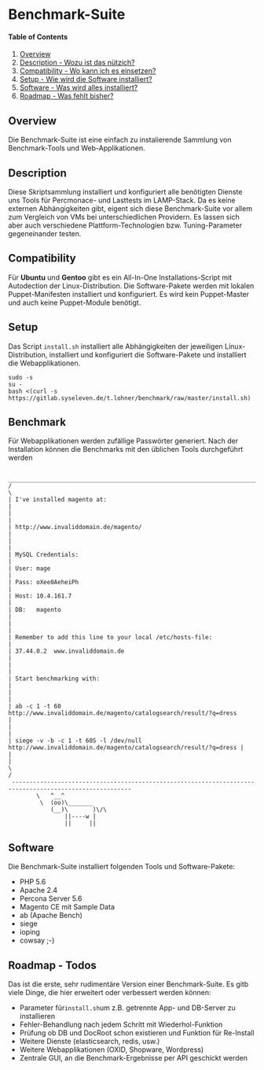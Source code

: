 # Benchmark-Suite

#### Table of Contents
1. [Overview](#overview)
2. [Description - Wozu ist das nützich?](#description)
3. [Compatibility - Wo kann ich es einsetzen?](#compatibility)
3. [Setup - Wie wird die Software installiert?](#setup)
4. [Software - Was wird alles installiert?](#software)
5. [Roadmap - Was fehlt bisher?](#roadmap)

## Overview
Die Benchmark-Suite ist eine einfach zu instalierende Sammlung von Benchmark-Tools und Web-Applikationen.

## Description
Diese Skriptsammlung installiert und konfiguriert alle benötigten Dienste uns Tools für Percmonace- und Lasttests im LAMP-Stack. Da es keine externen Abhängigkeiten gibt, eigent sich diese Benchmark-Suite vor allem zum Vergleich von VMs bei unterschiedlichen Providern. Es lassen sich aber auch verschiedene Plattform-Technologien bzw. Tuning-Parameter gegeneinander testen. 

## Compatibility
Für **Ubuntu** und **Gentoo** gibt es ein All-In-One Installations-Script mit Autodection der Linux-Distribution. Die Software-Pakete werden mit lokalen Puppet-Manifesten installiert und konfiguriert. Es wird kein Puppet-Master und auch keine Puppet-Module benötigt.

## Setup
Das Script `install.sh` installiert alle Abhängigkeiten der jeweiligen Linux-Distribution, installiert und konfiguriert die  Software-Pakete und installiert die Webapplikationen.

    sudo -s
    su -
    bash <(curl -s https://gitlab.syseleven.de/t.lohner/benchmark/raw/master/install.sh)



## Benchmark
Für Webapplikationen werden zufällige Passwörter generiert. Nach der Installation können die Benchmarks mit den üblichen Tools durchgeführt werden

	 ________________________________________________________________________________________________________ 
	/                                                                                                        \
	| I've installed magento at:                                                                             |
	|                                                                                                        |
	| http://www.invaliddomain.de/magento/                                                                   |
	|                                                                                                        |
	| MySQL Credentials:                                                                                     |
	| User: mage                                                                                             |
	| Pass: oXee0AeheiPh                                                                                     |
	| Host: 10.4.161.7                                                                                       |
	| DB:   magento                                                                                          |
	|                                                                                                        |
	| Remember to add this line to your local /etc/hosts-file:                                               |
	| 37.44.0.2  www.invaliddomain.de                                                                        |
	|                                                                                                        |
	| Start benchmarking with:                                                                               |
	|                                                                                                        |
	| ab -c 1 -t 60 http://www.invaliddomain.de/magento/catalogsearch/result/?q=dress                        |
	|                                                                                                        |
	| siege -v -b -c 1 -t 60S -l /dev/null http://www.invaliddomain.de/magento/catalogsearch/result/?q=dress |
	|                                                                                                        |
	\                                                                                                        /
	 -------------------------------------------------------------------------------------------------------- 
	        \   ^__^
	         \  (oo)\_______
	            (__)\       )\/\
	                ||----w |
	                ||     ||

## Software
Die Benchmark-Suite installiert folgenden Tools und Software-Pakete:

* PHP 5.6
* Apache 2.4
* Percona Server 5.6
* Magento CE mit Sample Data
* ab (Apache Bench)
* siege
* ioping
* cowsay ;-)

## Roadmap - Todos
Das ist die erste, sehr rudimentäre Version einer Benchmark-Suite. Es gitb viele Dinge, die hier erweitert oder verbessert werden können:
* Parameter für`install.sh`um z.B. getrennte App- und DB-Server zu installieren
* Fehler-Behandlung nach jedem Schritt mit Wiederhol-Funktion
* Prüfung ob DB und DocRoot schon existieren und Funktion für Re-Install
* Weitere Dienste (elasticsearch, redis, usw.)
* Weitere Webapplikationen (OXID, Shopware, Wordpress)
* Zentrale GUI, an die Benchmark-Ergebnisse per API geschickt werden
